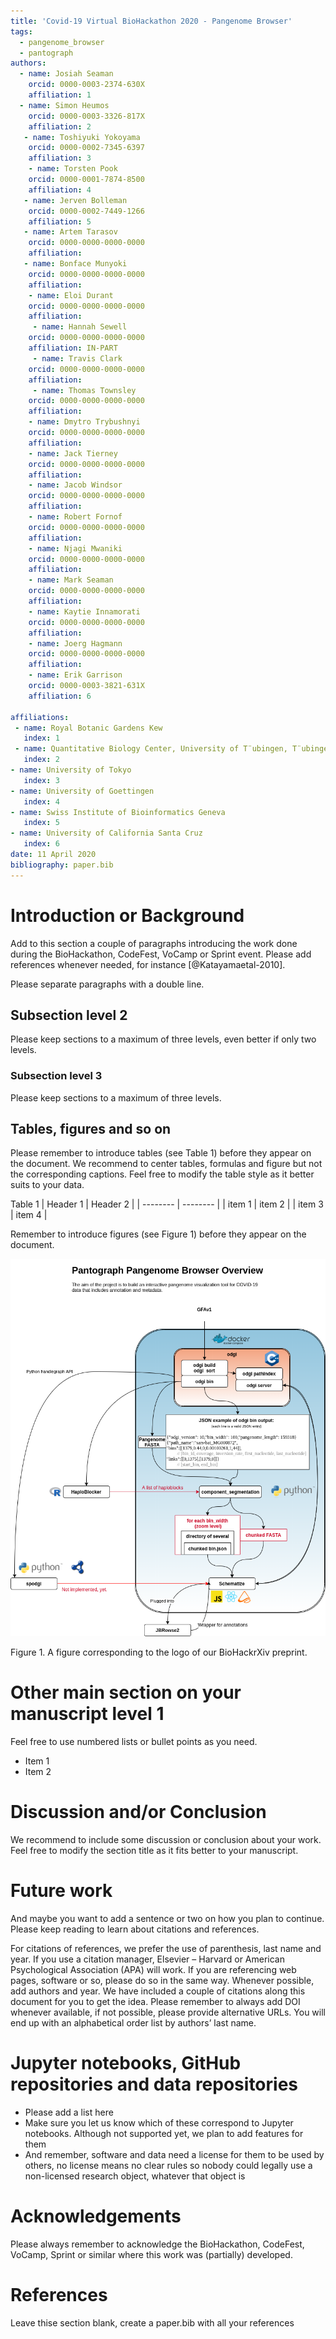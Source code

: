 ```yaml
---
title: 'Covid-19 Virtual BioHackathon 2020 - Pangenome Browser'
tags:
  - pangenome_browser
  - pantograph
authors:
  - name: Josiah Seaman
    orcid: 0000-0003-2374-630X
    affiliation: 1 
  - name: Simon Heumos
    orcid: 0000-0003-3326-817X
    affiliation: 2
   - name: Toshiyuki Yokoyama 
    orcid: 0000-0002-7345-6397
    affiliation: 3
    - name: Torsten Pook
    orcid: 0000-0001-7874-8500 
    affiliation: 4
   - name: Jerven Bolleman
    orcid: 0000-0002-7449-1266
    affiliation: 5
   - name: Artem Tarasov
    orcid: 0000-0000-0000-0000
    affiliation: 
   - name: Bonface Munyoki
    orcid: 0000-0000-0000-0000
    affiliation: 
    - name: Eloi Durant
    orcid: 0000-0000-0000-0000
    affiliation: 
     - name: Hannah Sewell
    orcid: 0000-0000-0000-0000
    affiliation: IN-PART
     - name: Travis Clark
    orcid: 0000-0000-0000-0000
    affiliation: 
     - name: Thomas Townsley
    orcid: 0000-0000-0000-0000
    affiliation: 
    - name: Dmytro Trybushnyi
    orcid: 0000-0000-0000-0000
    affiliation: 
    - name: Jack Tierney
    orcid: 0000-0000-0000-0000
    affiliation: 
    - name: Jacob Windsor
    orcid: 0000-0000-0000-0000
    affiliation: 
    - name: Robert Fornof
    orcid: 0000-0000-0000-0000
    affiliation: 
    - name: Njagi Mwaniki
    orcid: 0000-0000-0000-0000
    affiliation: 
    - name: Mark Seaman
    orcid: 0000-0000-0000-0000
    affiliation: 
    - name: Kaytie Innamorati
    orcid: 0000-0000-0000-0000
    affiliation: 
    - name: Joerg Hagmann
    orcid: 0000-0000-0000-0000
    affiliation: 
    - name: Erik Garrison
    orcid: 0000-0003-3821-631X
    affiliation: 6

affiliations:
 - name: Royal Botanic Gardens Kew
   index: 1
 - name: Quantitative Biology Center, University of T¨ubingen, T¨ubingen, Germany, 72076
   index: 2
- name: University of Tokyo
   index: 3
- name: University of Goettingen
   index: 4
- name: Swiss Institute of Bioinformatics Geneva
   index: 5
- name: University of California Santa Cruz
   index: 6
date: 11 April 2020
bibliography: paper.bib
---
```


# Introduction or Background

Add to this section a couple of paragraphs introducing the work done during the BioHackathon, CodeFest, VoCamp or Sprint event. Please add references whenever needed, for instance [@Katayamaetal-2010].

Please separate paragraphs with a double line.

## Subsection level 2

Please keep sections to a maximum of three levels, even better if only two levels.

### Subsection level 3

Please keep sections to a maximum of three levels.

## Tables, figures and so on

Please remember to introduce tables (see Table 1) before they appear on the document. We recommend to center tables, formulas and figure but not the corresponding captions. Feel free to modify the table style as it better suits to your data.

Table 1
| Header 1 | Header 2 |
| -------- | -------- |
| item 1 | item 2 |
| item 3 | item 4 |

Remember to introduce figures (see Figure 1) before they appear on the document. 

![Project Overview](./overview.png)
 
Figure 1. A figure corresponding to the logo of our BioHackrXiv preprint.

# Other main section on your manuscript level 1

Feel free to use numbered lists or bullet points as you need.
* Item 1
* Item 2

# Discussion and/or Conclusion

We recommend to include some discussion or conclusion about your work. Feel free to modify the section title as it fits better to your manuscript.

# Future work

And maybe you want to add a sentence or two on how you plan to continue. Please keep reading to learn about citations and references.

For citations of references, we prefer the use of parenthesis, last name and year. If you use a citation manager, Elsevier – Harvard or American Psychological Association (APA) will work. If you are referencing web pages, software or so, please do so in the same way. Whenever possible, add authors and year. We have included a couple of citations along this document for you to get the idea. Please remember to always add DOI whenever available, if not possible, please provide alternative URLs. You will end up with an alphabetical order list by authors’ last name.

# Jupyter notebooks, GitHub repositories and data repositories

* Please add a list here
* Make sure you let us know which of these correspond to Jupyter notebooks. Although not supported yet, we plan to add features for them
* And remember, software and data need a license for them to be used by others, no license means no clear rules so nobody could legally use a non-licensed research object, whatever that object is

# Acknowledgements
Please always remember to acknowledge the BioHackathon, CodeFest, VoCamp, Sprint or similar where this work was (partially) developed.

# References

Leave thise section blank, create a paper.bib with all your references
<!--stackedit_data:
eyJoaXN0b3J5IjpbMTI4NzEwNDQ1NywtMjEzMTcwODcwNiwtMT
MxNjE0ODA2NiwzNDk3MTkxMTgsNDEwMzM4MTMsLTg2NDUwNTMw
MSwxNDc4NDMwMjkyLC0xMzYyMTUxMTgxLC0yMTM5MDUyMzQyXX
0=
-->